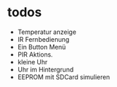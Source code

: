 # todos
- Temperatur anzeige
- IR Fernbedienung
- Ein Button Menü
- PIR Aktions.
- kleine Uhr
- Uhr im Hintergrund
- EEPROM mit SDCard simulieren
